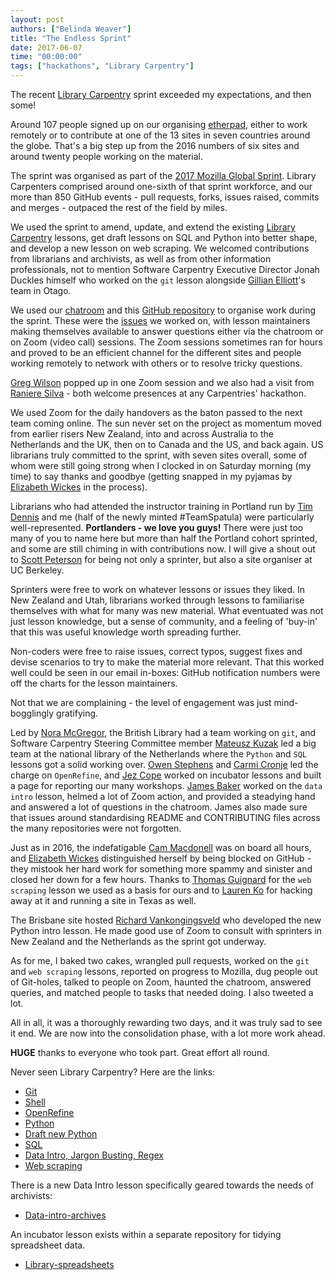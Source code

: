 ```yaml
---
layout: post
authors: ["Belinda Weaver"]
title: "The Endless Sprint"
date: 2017-06-07
time: "00:00:00"
tags: ["hackathons", "Library Carpentry"]
---
```

 
The recent [Library Carpentry](https://librarycarpentry.github.io/) sprint exceeded my expectations, and then some!
 
Around 107 people signed up on our organising [etherpad](http://pad.software-carpentry.org/lc2017), either to work remotely or to contribute at one of the 13 sites 
in seven countries around the globe. 
That's a big step up from the 2016 numbers of six sites and around twenty people working on the material.

The sprint was organised as part of the [2017 Mozilla Global Sprint](https://mozilla.github.io/global-sprint/). 
Library Carpenters comprised around one-sixth of that sprint workforce, 
and our more than 850 GitHub events - pull requests, forks, issues raised, commits and merges - 
outpaced the rest of the field by miles.
 
We used the sprint to amend, update, and extend the existing [Library Carpentry](https://librarycarpentry.github.io/)
lessons, get draft lessons on SQL and Python into better shape, and develop a new lesson on web scraping.
We welcomed contributions from librarians and archivists, as well as from other information professionals, 
not to mention Software Carpentry Executive Director Jonah Duckles himself who worked on the `git` lesson 
alongside [Gillian Elliott](https://twitter.com/GillOtago)'s team in Otago.
 
We used our [chatroom](https://gitter.im/weaverbel/LibraryCarpentry) and this 
[GitHub repository](https://github.com/data-lessons/librarycarpentry) to organise work during the sprint. 
These were the [issues](https://github.com/data-lessons/librarycarpentry/issues) we worked on, with lesson maintainers 
making themselves available to answer questions either via the chatroom or on Zoom (video call) sessions. 
The Zoom sessions sometimes ran for hours and proved to be an efficient channel for the different sites and people 
working remotely to network with others or to resolve tricky questions. 

[Greg Wilson](https://twitter.com/gvwilson) popped up in one Zoom session and we also had a visit from 
[Raniere Silva](https://twitter.com/rgaiacs) - both welcome presences at any Carpentries' hackathon.

We used Zoom for the daily handovers as the baton passed to the next team coming online. 
The sun never set on the project as momentum moved from earlier risers New Zealand, into and across Australia to the Netherlands and the UK, 
then on to Canada and the US, and back again. US librarians truly committed to the sprint, with seven sites
overall, some of whom were still going strong when I clocked in on
Saturday morning (my time) to say thanks and goodbye (getting snapped in my pyjamas by [Elizabeth Wickes](https://twitter.com/elliewix) in the process).
 
Librarians who had attended the instructor training in Portland run by [Tim Dennis](https://twitter.com/jt14den) and me (half of the newly minted #TeamSpatula) were particularly well-represented. 
**Portlanders - we love you guys!** There were just too many of you to name here but more than half the Portland cohort sprinted, and some are still 
chiming in with contributions now. I will give a shout out to [Scott Peterson](https://twitter.com/scottcpeterson2) for being not only 
a sprinter, but also a site organiser at UC Berkeley.
 
Sprinters were free to work on whatever lessons or issues they liked. In New Zealand and Utah, librarians worked through 
lessons to familiarise themselves with what 
for many was new material. What eventuated was not just lesson knowledge, but a sense of community, and a 
feeling of 'buy-in' that this was useful knowledge worth spreading further. 

Non-coders were free to raise issues, correct typos, suggest fixes and devise scenarios to try to make the material more relevant. 
That this worked well could be seen in our email in-boxes: GitHub notification numbers were off the charts for the lesson maintainers. 

Not that we are complaining - the level of engagement was just mind-bogglingly gratifying.
 
Led by [Nora McGregor](https://twitter.com/ndalyrose), the British Library had a team working on `git`, and Software Carpentry Steering Committee member [Mateusz Kuzak](https://twitter.com/matkuzak) led a big team at the national library of the Netherlands where 
the `Python` and `SQL` lessons got a solid working over. [Owen Stephens](https://twitter.com/ostephens) 
and [Carmi Cronje](https://twitter.com/machinical) led the charge on `OpenRefine`, and [Jez Cope](https://twitter.com/jezcope)
worked on incubator lessons and built a page for reporting our 
many workshops. [James Baker](https://twitter.com/j_w_baker) worked on the `data intro` lesson, helmed a lot of Zoom action, and provided a 
steadying hand and answered a lot of questions in the chatroom. James also made sure that issues around standardising README and CONTRIBUTING files
across the many repositories were not forgotten.

Just as in 2016, the indefatigable [Cam Macdonell](https://github.com/cmacdonell) was on board all hours, and [Elizabeth Wickes](https://twitter.com/elliewix) distinguished herself 
by being blocked on GitHub - they mistook her hard work 
for something more spammy and sinister and closed her down for a few hours. Thanks to 
[Thomas Guignard](https://twitter.com/timtomch) for the `web scraping` lesson we used 
as a basis for ours and to [Lauren Ko](https://github.com/ldko) for hacking away at it and running a site in Texas as well.

The Brisbane site hosted [Richard Vankongingsveld](https://twitter.com/richyvk) who developed the new Python intro lesson. He made good use of 
Zoom to consult with sprinters in New Zealand and the Netherlands as the sprint got underway.

As for me, I baked two cakes, wrangled pull requests, worked on the `git` and `web scraping` lessons, 
reported on progress to Mozilla, dug people out of Git-holes, talked to people on Zoom, 
haunted the chatroom, answered queries, and matched people to tasks 
that needed doing. I also tweeted a lot.

All in all, it was a thoroughly rewarding two days, and it was truly sad to see it end. We are now into the 
consolidation phase, with a lot more work ahead. 

**HUGE** thanks to everyone who took part. Great effort all round. 

Never seen Library Carpentry? Here are the links: 

- [Git](https://github.com/data-lessons/library-git)
- [Shell](https://github.com/data-lessons/library-shell)
- [OpenRefine](https://github.com/data-lessons/library-openrefine)
- [Python](https://github.com/data-lessons/library-python)
- [Draft new Python](https://github.com/data-lessons/library-python-intro)
- [SQL](https://github.com/data-lessons/library-sql)
- [Data Intro, Jargon Busting, Regex](https://github.com/data-lessons/library-data-intro)
- [Web scraping](https://github.com/data-lessons/library-webscraping)
 
There is a new Data Intro lesson specifically geared towards the needs of archivists:
 
- [Data-intro-archives](https://github.com/data-lessons/data-intro-archives)
                                  
An incubator lesson exists within a separate repository for tidying spreadsheet data.
 
- [Library-spreadsheets](https://github.com/jezcope/library-spreadsheets)
